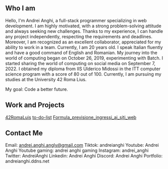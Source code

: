 ## Who I am
Hello, I'm Andrei Anghi, a full-stack programmer specializing in web development. I am highly motivated, with a strong problem-solving attitude and always seeking new challenges. Thanks to my experience, I can handle any project independently, respecting the requirements and deadlines. Moreover, I am recognized as an excellent collaborator, appreciated for my ability to work in a team.
Currently, I am 20 years old.
I speak Italian fluently and have a good command of English and Romanian. My journey into the world of computing began on October 26, 2019, experimenting with Batch. I started sharing the world of computing on social media on September 7, 2022.
I obtained my diploma from IIS Ulderico Midossi in the ITT computer science program with a score of 80 out of 100. Currently, I am pursuing my studies at the University 42 Roma Lius.

My goal: Code a better future.

## Work and Projects
[42RomaLuis](https://github.com/AnghiAndrei/42RomaLuis)
[to-do-list](https://github.com/AnghiAndrei/to-do-list)
[Formula_previsione_ingressi_ai_siti_web](https://github.com/AnghiAndrei/Formula_previsione_ingressi_ai_siti_web)

## Contact Me
Email: andrei.anghi.angly@gmail.com
Tiktok: andreianghi
Youtube: Andrei Anghi
Youtube gaming: andrei anghi gaming
Instagram: andrei_anghi
Twitter: AndreiAnghi
Linkedin: Andrei Anghi
Discord: Andrei Anghi
Portfolio: andreianghi.ddns.net
